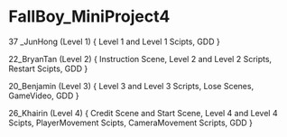 # FallBoy_MiniProject4
 
 37 _JunHong (Level 1)
 {
    Level 1 and Level 1 Scipts,
    GDD
 }
 
 22_BryanTan (Level 2)
 {
    Instruction Scene,
    Level 2 and Level 2 Scripts,
    Restart Scipts,
    GDD
 }
 
 20_Benjamin (Level 3)
 {
    Level 3 and Level 3 Scripts,
    Lose Scenes,
    GameVideo,
    GDD
 }
 
 26_Khairin (Level 4)
 {
    Credit Scene and Start Scene,
    Level 4 and Level 4 Scipts,
    PlayerMovement Scipts,
    CameraMovement Scripts,
    GDD
 }
